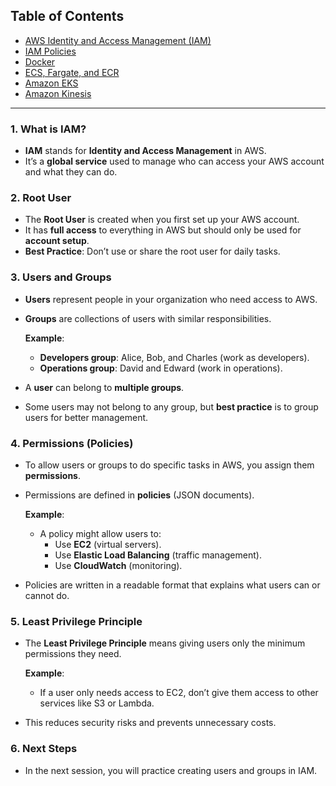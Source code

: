 ## Table of Contents
- [AWS Identity and Access Management (IAM)](#aws-identity-and-access-management-iam-overview)
- [IAM Policies](#iam-policies)
- [Docker](#Docker)
- [ECS, Fargate, and ECR](#ecs-fargate-and-ecr)
- [Amazon EKS](#amazon-eks-elastic-kubernetes-service)
- [Amazon Kinesis](#amazon-kinesis)

---
### **1. What is IAM?**
- **IAM** stands for **Identity and Access Management** in AWS.
- It’s a **global service** used to manage who can access your AWS account and what they can do.

### **2. Root User**
- The **Root User** is created when you first set up your AWS account. 
- It has **full access** to everything in AWS but should only be used for **account setup**.
- **Best Practice**: Don’t use or share the root user for daily tasks.

### **3. Users and Groups**
- **Users** represent people in your organization who need access to AWS.
- **Groups** are collections of users with similar responsibilities.
  
   **Example**:
   - **Developers group**: Alice, Bob, and Charles (work as developers).
   - **Operations group**: David and Edward (work in operations).

- A **user** can belong to **multiple groups**.
- Some users may not belong to any group, but **best practice** is to group users for better management.

### **4. Permissions (Policies)**
- To allow users or groups to do specific tasks in AWS, you assign them **permissions**.
- Permissions are defined in **policies** (JSON documents).
  
   **Example**:
   - A policy might allow users to:
     - Use **EC2** (virtual servers).
     - Use **Elastic Load Balancing** (traffic management).
     - Use **CloudWatch** (monitoring).
  
- Policies are written in a readable format that explains what users can or cannot do.

### **5. Least Privilege Principle**
- The **Least Privilege Principle** means giving users only the minimum permissions they need.
  
   **Example**:
   - If a user only needs access to EC2, don’t give them access to other services like S3 or Lambda.
  
- This reduces security risks and prevents unnecessary costs.

### **6. Next Steps**
- In the next session, you will practice creating users and groups in IAM.
